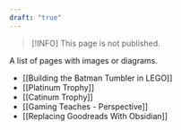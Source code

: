 ```yaml
---
draft: "true"
---
```

> [!INFO]
> This page is not published.

A list of pages with images or diagrams.

- [[Building the Batman Tumbler in LEGO]]
- [[Platinum Trophy]]
- [[Catinum Trophy]]
- [[Gaming Teaches - Perspective]]
- [[Replacing Goodreads With Obsidian]]